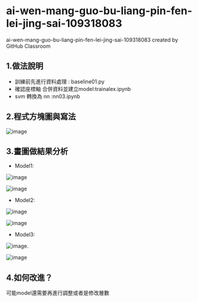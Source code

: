 # ai-wen-mang-guo-bu-liang-pin-fen-lei-jing-sai-109318083
ai-wen-mang-guo-bu-liang-pin-fen-lei-jing-sai-109318083 created by GitHub Classroom


<h2>1.做法說明</h2>
 
* 訓練前先進行資料處理 : baseline01.py
* 確認座標軸 合併資料並建立model:trainalex.ipynb
* svm 轉換為 nn :nn03.ipynb

<h2>2.程式方塊圖與寫法</h2>

![image](https://github.com/MachineLearningNTUT/regression-109318083/blob/main/Diagram.jpg)

<h2>3.畫圖做結果分析</h2>


* Model1:


![image](https://github.com/MachineLearningNTUT/ai-wen-mang-guo-bu-liang-pin-fen-lei-jing-sai-109318083/blob/main/M1.png)


![image](https://github.com/MachineLearningNTUT/ai-wen-mang-guo-bu-liang-pin-fen-lei-jing-sai-109318083/blob/main/M1_2.png)


* Model2:


![image](https://github.com/MachineLearningNTUT/ai-wen-mang-guo-bu-liang-pin-fen-lei-jing-sai-109318083/blob/main/M2.png)


![image](https://github.com/MachineLearningNTUT/ai-wen-mang-guo-bu-liang-pin-fen-lei-jing-sai-109318083/blob/main/M2_2.png)


* Model3:


![image](https://github.com/MachineLearningNTUT/ai-wen-mang-guo-bu-liang-pin-fen-lei-jing-sai-109318083/blob/main/M3.png).


![image](https://github.com/MachineLearningNTUT/ai-wen-mang-guo-bu-liang-pin-fen-lei-jing-sai-109318083/blob/main/M3_2.png)


<h2>4.如何改進？</h2>
可能model還需要再進行調整或者是修改層數
